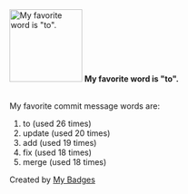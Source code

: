 <img src="https://github.com/my-badges/my-badges/blob/master/src/all-badges/favorite-word/favorite-word.png?raw=true" alt="My favorite word is &quot;to&quot;." title="My favorite word is &quot;to&quot;." width="128">
<strong>My favorite word is &quot;to&quot;.</strong>
<br><br>

My favorite commit message words are:

1. to (used 26 times)
2. update (used 20 times)
3. add (used 19 times)
4. fix (used 18 times)
5. merge (used 18 times)


Created by <a href="https://github.com/my-badges/my-badges">My Badges</a>